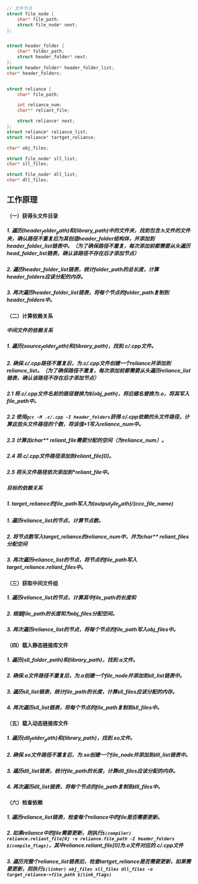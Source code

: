 
```c
// 文件节点
struct file_node {
    char* file_path;
    struct file_node* next;
};


struct header_folder {
    char* folder_path;
    struct header_folder* next;
};
struct header_folder* header_folder_list;
char* header_folders;


struct reliance {
    char* file_path;

    int reliance_num;
    char** reliant_file;

    struct reliance* next;
};
struct reliance* reliance_list;
struct reliance* tartget_reliance;

char* obj_files;

struct file_node* sll_list;
char* sll_files;

struct file_node* dll_list;
char* dll_files;
```

## 工作原理
#### （一）获得头文件目录
##### 1. 遍历$(header_folder_path)和$(library_path)中的文件夹，找到包含.h文件的文件夹，确认路径不重复后为其创造header_folder结构体，并添加到header_folder_list链表中。（为了确保路径不重复，每次添加前都需要从头遍历head_folder_list链表，确认该路径不存在后才添加节点）
##### 2. 遍历header_folder_list链表，统计folder_path的总长度，计算header_folders应该分配的内存。
##### 3. 再次遍历header_folder_list链表，将每个节点的folder_path复制到header_folders中。

#### （二）计算依赖关系
##### 中间文件的依赖关系
##### 1. 遍历$(source_folder_path)和$(library_path)，找到.c/.cpp文件。
##### 2. 确保.c/.cpp路径不重复后，为.c/.cpp文件创建一个reliance并添加到reliance_list。（为了确保路径不重复，每次添加前都需要从头遍历reliance_list链表，确认该路径不存在后才添加节点）
##### 2.1 将.c/.cpp文件名前的路径替换为$(obj_path)，将后缀名替换为.o，将其写入file_path中。
##### 2.2 使用```gcc -M .c/.cpp -I header_folders```获得.c/.cpp依赖的头文件路径，计算这些头文件路径的个数，将该值+1写入reliance_num中。
##### 2.3 计算出char** reliant_file需要分配的空间（为reliance_num）。
##### 2.4 将.c/.cpp文件路径添加到reliant_file[0]。
##### 2.5 将头文件路径依次添加到*reliant_file中。


##### 目标的依赖关系
##### 1. target_reliance的file_path写入为$(output_file_path)/$(ccc_file_name)
##### 1. 遍历reliance_list的节点，计算节点数。
##### 2. 将节点数写入target_reliance的reliance_num中，并为char** reliant_files分配空间
##### 3. 再次遍历reliance_list的节点，将节点的file_path写入target_reliance.reliant_files中。

#### （三）获取中间文件组
##### 1. 遍历reliance_list的节点，计算其中file_path的长度和
##### 2. 根据file_path的长度和为obj_files分配空间。
##### 3. 再次遍历reliance_list的节点，将每个节点的file_path写入obj_files中。

#### （四）载入静态链接库文件
##### 1. 遍历(sll_folder_path)和(library_path)，找到.a文件。
##### 2. 确保.a文件路径不重复后，为.a创建一个file_node并添加到sll_list链表中。
##### 3. 遍历sll_list链表，统计file_path的长度，计算sll_files应该分配的内存。
##### 4. 再次遍历sll_list链表，将每个节点的file_path复制到sll_files中。

#### （五）载入动态链接库文件
##### 1. 遍历$(dll_folder_path)和$(library_path)，找到.so文件。
##### 2. 确保.so文件路径不重复后，为.so创建一个file_node并添加到dll_list链表中。
##### 3. 遍历dll_list链表，统计file_path的长度，计算dll_files应该分配的内存。
##### 4. 再次遍历dll_list链表，将每个节点的file_path复制到dll_files中。

#### （六）检查依赖
##### 1. 遍历reliance_list链表，检查每个reliance中的file是否需要更新。
##### 2. 如果reliance中的file需要更新，则执行```$(compiler) reliance.reliant_file[0] -o reliance.file_path -I header_folders $(compile_flags)```，其中reliance.reliant_file[0]为.o文件对应的.c/.cpp文件
##### 3. 遍历完整个reliance_list链表后，检查tartget_reliance是否需要更新，如果需要更新，则执行```$(linker) obj_files sll_files dll_files -o target_reliance->file_path $(link_flags)```